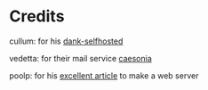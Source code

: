 # Credits

cullum: for his [dank-selfhosted](https://github.com/cullum/dank-selfhosted)

vedetta: for their mail service [caesonia](https://github.com/vedetta-com/caesonia)

poolp: for his [excellent article](https://poolp.org/posts/2019-09-14/setting-up-a-mail-server-with-opensmtpd-dovecot-and-rspamd/) to make a web server
